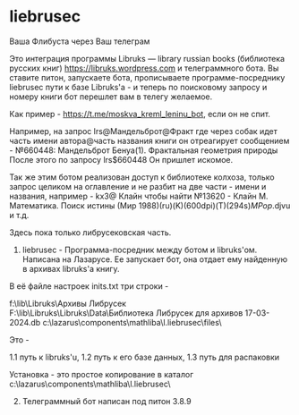 # liebrusec
Ваша Флибуста через Ваш телеграм

Это интеграция программы Libruks — library russian books (библиотека русских книг) https://libruks.wordpress.com и телеграммного бота. Вы ставите питон, запускаете бота, прописываете программе-посреднику liebrusec пути к базе Libruks'a - и теперь по поисковому запросу и номеру книги бот перешлет вам в телегу желаемое.

Как пример - https://t.me/moskva_kreml_leninu_bot, если он не спит.

Например, на запрос 
lrs@Мандельброт@Фракт 
где через собак идет часть имени автора@часть названия книги он отреагирует сообщением - 
№660448: Мандельброт Бенуа(1). Фрактальная геометрия природы
После этого по запросу 
lrs$660448
Он пришлет искомое. 

Так же этим ботом реализован доступ к библиотеке колхоза, только запрос целиком на оглавление и не разбит на две части - имени и названия, например - 
kx3@ Клайн
чтобы найти 
№13620 - Клайн М. Математика. Поиск истины (Мир 1988)(ru)(K)(600dpi)(T)(294s)_MPop_.djvu
и т.д.

Здесь пока только либрусековская часть.

1) liebrusec - Программа-посредник между ботом и libruks'ом. Написана на Лазарусе.
Ее запускает бот, она отдает ему найденную в архивах libruks'а книгу.

В её файле настроек inits.txt три строки - 

f:\lib\Libruks\Архивы Либрусек\
F:\lib\Libruks\Libruks\Data\Библиотека Либрусек для архивов 17-03-2024.db
c:\lazarus\components\mathliba\l.liebrusec\files\

Это - 

1.1 путь к libruks'u,
1.2 путь к его базе данных,
1.3 путь для распаковки

Установка - это простое копирование в каталог c:\lazarus\components\mathliba\l.liebrusec\

2) Телеграммный бот написан под питон 3.8.9
